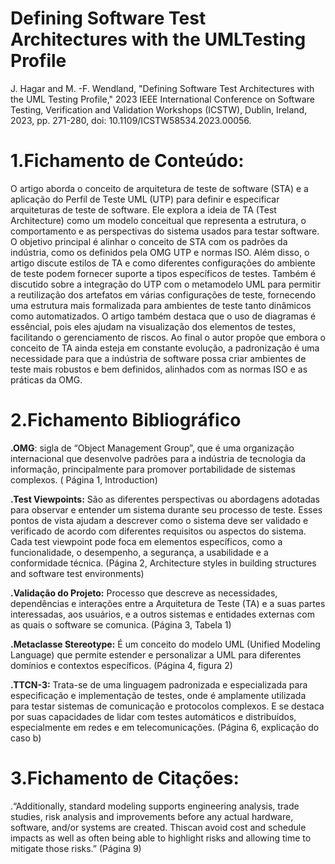 # Defining Software Test Architectures with the UMLTesting Profile
J. Hagar and M. -F. Wendland, "Defining Software Test Architectures with the UML Testing Profile," 2023 IEEE International Conference on Software Testing, Verification and Validation Workshops (ICSTW), Dublin, Ireland, 2023, pp. 271-280, doi: 10.1109/ICSTW58534.2023.00056.

# 1.Fichamento de Conteúdo:

O artigo aborda o conceito de arquitetura de teste de software (STA) e a aplicação do Perfil de Teste UML (UTP) para definir e especificar arquiteturas de teste de software. Ele explora a ideia de TA (Test Architecture) como um modelo conceitual que representa a estrutura, o comportamento e as perspectivas do sistema usados para testar software. O objetivo principal é alinhar o conceito de STA com os padrões da indústria, como os definidos pela OMG UTP e normas ISO. Além disso, o artigo discute estilos de TA e como diferentes configurações do ambiente de teste podem fornecer suporte a tipos específicos de testes. Também é discutido sobre a integração do UTP com o metamodelo UML para permitir a reutilização dos artefatos em várias configurações de teste, fornecendo uma estrutura mais formalizada para ambientes de teste tanto dinâmicos como automatizados. O artigo também destaca que o uso de diagramas é essêncial, pois eles ajudam na visualização dos elementos de testes, facilitando o gerenciamento de riscos. Ao final o autor propõe que embora o conceito de TA ainda esteja em constante evolução, a padronização é uma necessidade para que a indústria de software possa criar ambientes de teste mais robustos e bem definidos, alinhados com as normas ISO e as práticas da OMG.


# 2.Fichamento Bibliográfico

**.OMG**: sigla de “Object Management Group”, que é uma organização internacional que desenvolve padrões para a indústria de tecnologia da informação, principalmente para promover portabilidade de sistemas complexos. ( Página 1, Introduction)

**.Test Viewpoints:** São as diferentes perspectivas ou abordagens adotadas para observar e entender um sistema durante seu processo de teste. Esses pontos de vista ajudam a descrever como o sistema deve ser validado e verificado de acordo com diferentes requisitos ou aspectos do sistema. Cada test viewpoint pode foca em elementos específicos, como a funcionalidade, o desempenho, a segurança, a usabilidade e a conformidade técnica. (Página 2, Architecture styles in building structures and software test environments)


**.Validação do Projeto:** Processo que descreve as  necessidades, dependências e interações entre a Arquitetura de Teste (TA) e a suas partes interessadas, aos usuários, e a outros sistemas e entidades externas com as quais o software se comunica. (Página 3, Tabela 1)

**.Metaclasse Stereotype:** É um conceito do modelo UML (Unified Modeling Language) que permite estender e personalizar a UML para diferentes domínios e contextos específicos. (Página 4, figura 2)

**.TTCN-3:** Trata-se de uma linguagem padronizada e especializada para especificação e implementação de testes, onde é amplamente utilizada para testar sistemas de comunicação e protocolos complexos. E se destaca por suas capacidades de lidar com testes automáticos e distribuídos, especialmente em redes e em telecomunicações. (Página 6, explicação do caso b)


# 3.Fichamento de Citações:




.“Additionally, standard modeling supports engineering analysis, trade studies, risk analysis and improvements before any actual hardware, software, and/or systems are created. Thiscan avoid cost and schedule impacts as well as often being able to highlight risks and allowing time to mitigate those risks.” (Página 9)







